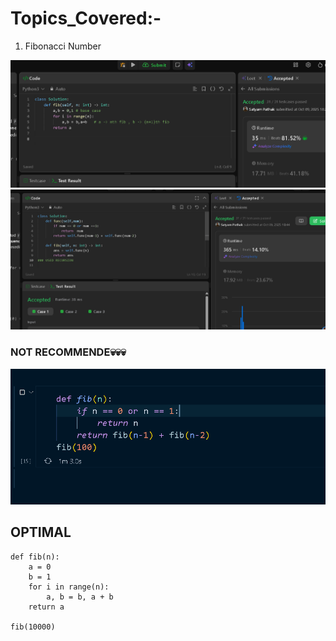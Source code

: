 # Topics_Covered:-

1. Fibonacci Number

![alt text](image.png)
![alt text](image-1.png)

### NOT RECOMMENDE💀💀💀
![alt text](image-2.png)


## OPTIMAL
 
    def fib(n):
        a = 0
        b = 1
        for i in range(n):
            a, b = b, a + b
        return a

    fib(10000)